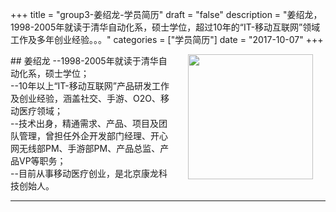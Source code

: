+++
title = "group3-姜绍龙-学员简历"
draft = "false"
description = "姜绍龙，1998-2005年就读于清华自动化系，硕士学位，超过10年的“IT-移动互联网”领域工作及多年创业经验。。。"
categories = ["学员简历"]
date = "2017-10-07"
+++

<img src="/post/group3/head-shaolong.png" width="200" align="right" hspace="20" vspace="0" />
## 姜绍龙
--1998-2005年就读于清华自动化系，硕士学位；<br/>
--10年以上“IT-移动互联网”产品研发工作及创业经验，涵盖社交、手游、O2O、移动医疗领域；<br/>
--技术出身，精通需求、产品、项目及团队管理，曾担任外企开发部门经理、开心网无线部PM、手游部PM、产品总监、产品VP等职务；<br/>
--目前从事移动医疗创业，是北京康龙科技创始人。<br/>

* * *

